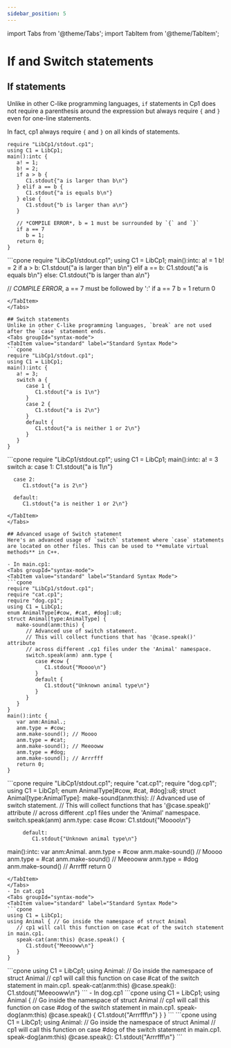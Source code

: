 ```yaml
---
sidebar_position: 5
---
```


import Tabs from '@theme/Tabs';
import TabItem from '@theme/TabItem';

# If and Switch statements

## If statements
Unlike in other C-like programming languages, `if` statements in Cp1 does not require a parenthesis around the expression but always require `{` and `}` even for one-line statements.

In fact, cp1 always require `{` and `}` on all kinds of statements.
<Tabs groupId="syntax-mode">
<TabItem value="standard" label="Standard Syntax Mode">
```cpone
require "LibCp1/stdout.cp1";
using C1 = LibCp1;
main():intc {
   a! = 1;
   b! = 2;
   if a > b {
      C1.stdout{"a is larger than b\n"}
   } elif a == b {
      C1.stdout{"a is equals b\n"}
   } else {
      C1.stdout{"b is larger than a\n"}
   }

   // *COMPILE ERROR*, b = 1 must be surrounded by `{` and `}`
   if a == 7
      b = 1;
   return 0;
}
```
</TabItem>
<TabItem value="basic" label="Basic Syntax Mode">
```cpone
require "LibCp1/stdout.cp1";
using C1 = LibCp1;
main():intc:
   a! = 1
   b! = 2
   if a > b:
      C1.stdout{"a is larger than b\n"}
   elif a == b:
      C1.stdout{"a is equals b\n"}
   else:
      C1.stdout{"b is larger than a\n"}

   // *COMPILE ERROR*, a == 7 must be followed by ':'
   if a == 7
      b = 1
   return 0
```
</TabItem>
</Tabs>

## Switch statements
Unlike in other C-like programming languages, `break` are not used after the `case` statement ends.
<Tabs groupId="syntax-mode">
<TabItem value="standard" label="Standard Syntax Mode">
```cpone
require "LibCp1/stdout.cp1";
using C1 = LibCp1;
main():intc {
   a! = 3;
   switch a {
      case 1 {
         C1.stdout{"a is 1\n"}
      }
      case 2 {
         C1.stdout{"a is 2\n"}
      }
      default {
         C1.stdout{"a is neither 1 or 2\n"}
      }
   }
}
```
</TabItem>
<TabItem value="basic" label="Basic Syntax Mode">
```cpone
require "LibCp1/stdout.cp1";
using C1 = LibCp1;
main():intc:
   a! = 3
   switch a:
      case 1:
         C1.stdout{"a is 1\n"}

      case 2:
         C1.stdout{"a is 2\n"}

      default:
         C1.stdout{"a is neither 1 or 2\n"}
```
</TabItem>
</Tabs>

## Advanced usage of Switch statement
Here's an advanced usage of `switch` statement where `case` statements are located on other files. This can be used to **emulate virtual methods** in C++.

- In main.cp1:
<Tabs groupId="syntax-mode">
<TabItem value="standard" label="Standard Syntax Mode">
```cpone
require "LibCp1/stdout.cp1";
require "cat.cp1";
require "dog.cp1";
using C1 = LibCp1;
enum AnimalType[#cow, #cat, #dog]:u8;
struct Animal[type:AnimalType] {
   make-sound(anm:this) {
      // Advanced use of switch statement.
      // This will collect functions that has '@case.speak()' attribute
      // across different .cp1 files under the 'Animal' namespace.
      switch.speak(anm) anm.type {
         case #cow {
            C1.stdout{"Moooo\n"}
         }
         default {
            C1.stdout{"Unknown animal type\n"}
         }
      }
   }
}
main():intc {
   var anm:Animal.;
   anm.type = #cow;
   anm.make-sound(); // Moooo
   anm.type = #cat;
   anm.make-sound(); // Meeooww
   anm.type = #dog;
   anm.make-sound(); // Arrrfff
   return 0;
}
```
</TabItem>
<TabItem value="basic" label="Basic Syntax Mode">
```cpone
require "LibCp1/stdout.cp1";
require "cat.cp1";
require "dog.cp1";
using C1 = LibCp1;
enum AnimalType[#cow, #cat, #dog]:u8;
struct Animal[type:AnimalType]:
   make-sound(anm:this):
      // Advanced use of switch statement.
      // This will collect functions that has '@case.speak()' attribute
      // across different .cp1 files under the 'Animal' namespace.
      switch.speak(anm) anm.type:
         case #cow:
            C1.stdout{"Moooo\n"}

         default:
            C1.stdout{"Unknown animal type\n"}

main():intc:
   var anm:Animal.
   anm.type = #cow
   anm.make-sound() // Moooo
   anm.type = #cat
   anm.make-sound() // Meeooww
   anm.type = #dog
   anm.make-sound() // Arrrfff
   return 0
```
</TabItem>
</Tabs>
- In cat.cp1
<Tabs groupId="syntax-mode">
<TabItem value="standard" label="Standard Syntax Mode">
```cpone
using C1 = LibCp1;
using Animal { // Go inside the namespace of struct Animal
   // cp1 will call this function on case #cat of the switch statement in main.cp1.
   speak-cat(anm:this) @case.speak() {
      C1.stdout{"Meeooww\n"}
   }
}
```
</TabItem>
<TabItem value="basic" label="Basic Syntax Mode">
```cpone
using C1 = LibCp1;
using Animal: // Go inside the namespace of struct Animal
   // cp1 will call this function on case #cat of the switch statement in main.cp1.
   speak-cat(anm:this) @case.speak():
      C1.stdout{"Meeooww\n"}
```
</TabItem>
</Tabs>
- In dog.cp1
<Tabs groupId="syntax-mode">
<TabItem value="standard" label="Standard Syntax Mode">
```cpone
using C1 = LibCp1;
using Animal { // Go inside the namespace of struct Animal
   // cp1 will call this function on case #dog of the switch statement in main.cp1.
   speak-dog(anm:this) @case.speak() {
      C1.stdout{"Arrrfff\n"}
   }
}
```
</TabItem>
<TabItem value="basic" label="Basic Syntax Mode">
```cpone
using C1 = LibCp1;
using Animal: // Go inside the namespace of struct Animal
   // cp1 will call this function on case #dog of the switch statement in main.cp1.
   speak-dog(anm:this) @case.speak():
      C1.stdout{"Arrrfff\n"}
```
</TabItem>
</Tabs>

